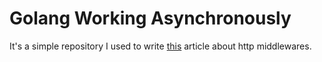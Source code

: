 # Golang Working Asynchronously

It's a simple repository I used to write [this](https://www.linkedin.com/pulse/http-middleware-golang-lucas-schenkel-schieferdecker/?published=t) article about http middlewares.